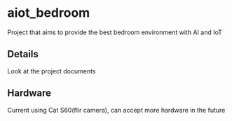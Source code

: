 # aiot_bedroom
Project that aims to provide the best bedroom environment with AI and IoT

## Details
Look at the project documents

## Hardware
Current using Cat S60(flir camera), can accept more hardware in the future
